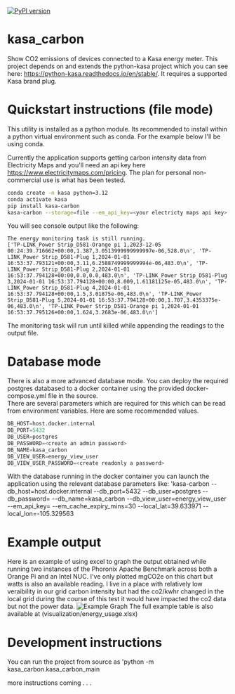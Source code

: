 [![PyPI version](https://badge.fury.io/py/kasa-carbon.svg)](https://badge.fury.io/py/kasa-carbon)

# kasa_carbon
Show CO2 emissions of devices connected to a Kasa energy meter.  This project depends on and extends the python-kasa project which you can see here: https://python-kasa.readthedocs.io/en/stable/.  It requires a supported Kasa brand plug.

# Quickstart instructions (file mode)
This utility is installed as a python module.  Its recommended to install within a python virtual environment such as conda.  For the example below I'll be using conda. 

Currently the application supports getting carbon intensity data from Electricity Maps and you'll need an api key here https://www.electricitymaps.com/pricing.  The plan for personal non-commercial use is what has been tested.  

```bash
conda create -n kasa python=3.12
conda activate kasa
pip install kasa-carbon
kasa-carbon --storage=file --em_api_key=<your electricty maps api key> --em_cache_expiry_mins=30 --local_lat=<latitiude of the device under test> --local_lon=<longitude of the device under test>
```

You will see console output like the following: 
```
The energy monitoring task is still running.
['TP-LINK_Power Strip_D581-Orange pi 1,2023-12-05 00:24:39.716662+00:00,1.387,3.0513999999999997e-06,528.0\n', 'TP-LINK_Power Strip_D581-Plug 1,2024-01-01 16:53:37.793121+00:00,3.11,6.2588749999999994e-06,483.0\n', 'TP-LINK_Power Strip_D581-Plug 2,2024-01-01 16:53:37.794128+00:00,0.0,0.0,483.0\n', 'TP-LINK_Power Strip_D581-Plug 3,2024-01-01 16:53:37.794128+00:00,8.009,1.61181125e-05,483.0\n', 'TP-LINK_Power Strip_D581-Plug 4,2024-01-01 16:53:37.794128+00:00,1.5,3.01875e-06,483.0\n', 'TP-LINK_Power Strip_D581-Plug 5,2024-01-01 16:53:37.794128+00:00,1.707,3.4353375e-06,483.0\n', 'TP-LINK_Power Strip_D581-Orange pi 1,2024-01-01 16:53:37.795126+00:00,1.624,3.2683e-06,483.0\n']
```

The monitoring task will run until killed while appending the readings to the output file.

# Database mode
There is also a more advanced database mode.  You can deploy the required postgres databased to a docker container using the provided docker-compose.yml file in the source.  
There are several parameters which are required for this which can be read from environment variables.  Here are some recommended values.
```python
DB_HOST=host.docker.internal
DB_PORT=5432
DB_USER=postgres
DB_PASSWORD=<create an admin password>
DB_NAME=kasa_carbon
DB_VIEW_USER=energy_view_user
DB_VIEW_USER_PASSWORD=<create readonly a password>
```

With the database running in the docker container you can launch the application using the relevant database parameters like:
'kasa-carbon --db_host=host.docker.internal --db_port=5432 --db_user=postgres --db_password=<admin password> --db_name=kasa_carbon --db_view_user=energy_view_user --em_api_key=<your electricity maps api key> --em_cache_expiry_mins=30 --local_lat=39.633971 --local_lon=-105.329563

# Example output
Here is an example of using excel to graph the output obtained while running two instances of the Phoronix Apache Benchmark across both a Orange Pi and an Intel NUC.  I've only plotted mgCO2e on this chart but watts is also an available reading.  I live in a place with relatively low veraibility in our grid carbon intensity but had the co2/kwhr changed in the local grid during the course of this test it would have impacted the co2 data but not the power data.
![Example Graph](visualization/apachebenchmarkexample.jpg)
The full example table is also available at (visualization/energy_usage.xlsx)

# Development instructions
You can run the project from source as 
'python -m kasa_carbon.kasa_carbon_main

more instructions coming . . . 

